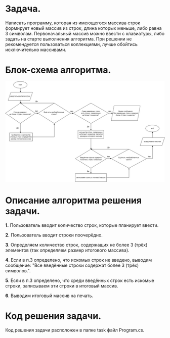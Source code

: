 #  Задача.
Написать программу, которая из имеющегося массива строк формирует новый массив из строк, длина которых меньше, либо равна 3 символам. Первоначальный массив можно ввести с клавиатуры, либо задать на старте выполнения алгоритма. При решении не рекомендуется пользоваться коллекциями, лучше обойтись исключительно массивами.

# Блок-схема алгоритма.
![блок-схема алгоритма](blockDiagram.jpg)

# Описание алгоритма решения задачи.
**1.** Пользователь вводит количество строк, которые планирует ввести.

**2.** Пользователь вводит строки поочерёдно.

**3**. Определяем количество строк, содержащих не более 3 (трёх) элементов (так определяем размер итогового массива).

**4**. Если в п.3 определено, что искомых строк не введено, выводим сообщение: "Все введённые строки содержат более 3 (трёх) символов.".

**5**. Если в п.3 определено, что среди введённых строк есть искомые строки, записываем эти строки в итоговый массив.

**6**. Выводим итоговый массив на печать.

# Код решения задачи.
Код решения задачи расположен в папке task файл Program.cs.